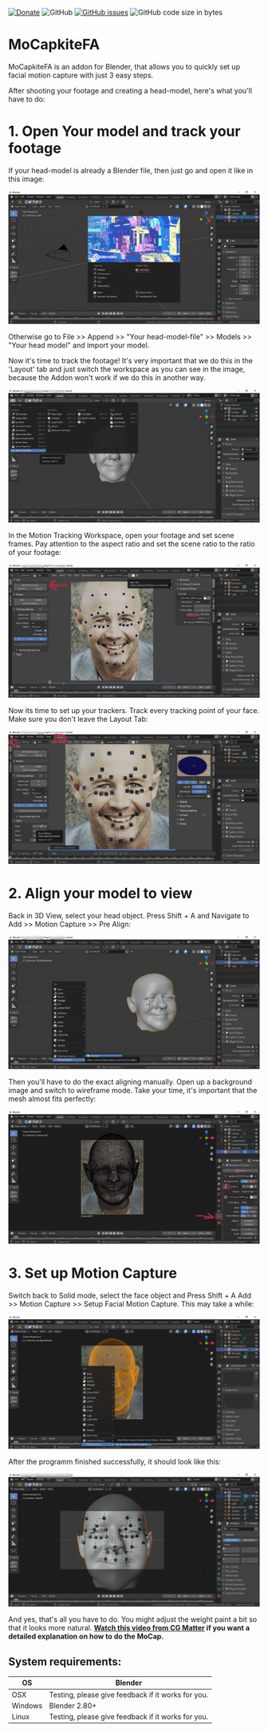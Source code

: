 [![Donate](https://img.shields.io/endpoint?url=https%3A%2F%2Fraw.githubusercontent.com%2FBlenderDefender%2FBlenderDefender%2Fshields_endpoint%2FMOCAPKITEFA.json)](https://bd-links.netlify.app/mocapkite-fa)
![GitHub](https://img.shields.io/github/license/BlenderDefender/MoCapkiteFA?color=green&style=for-the-badge)
[![GitHub issues](https://img.shields.io/github/issues/BlenderDefender/MoCapkiteFA?style=for-the-badge)](https://github.com/BlenderDefender/MoCapkiteFA/issues)
![GitHub code size in bytes](https://img.shields.io/github/languages/code-size/BlenderDefender/MoCapkiteFA?style=for-the-badge)

# MoCapkiteFA

MoCapkiteFA is an addon for Blender, that allows you to quickly set up facial motion capture with just 3 easy steps.

After shooting your footage and creating a head-model, here's what you'll have to do:

# 1. Open Your model and track your footage

If your head-model is already a Blender file, then just go and open it like in this image:

![Open head model](https://github.com/BlenderDefender/MoCapkiteFA/raw/main/Screenshots/screenshot_1_open_model.png)

Otherwise go to File >> Append >> "Your head-model-file" >> Models >> "Your head model" and import your model.

Now it's time to track the footage!
It's very important that we do this in the 'Layout' tab and just switch the workspace as you can see in the image, because the Addon won't work if we do this in another way.

![Switch Workspace](https://github.com/BlenderDefender/MoCapkiteFA/raw/main/Screenshots/screenshot_2_switch_workspace.png)

In the Motion Tracking Workspace, open your footage and set scene frames. Pay attention to the aspect ratio and set the scene ratio to the ratio of your footage:

![Open Footage](https://github.com/BlenderDefender/MoCapkiteFA/raw/main/Screenshots/screenshot_3_open_footage.png)

Now its time to set up your trackers. Track every tracking point of your face. Make sure you don't leave the Layout Tab:

![Track](https://github.com/BlenderDefender/MoCapkiteFA/raw/main/Screenshots/screenshot_4_track.png)

# 2. Align your model to view

Back in 3D View, select your head object. Press Shift + A and Navigate to Add >> Motion Capture >> Pre Align:

![Pre Align](https://github.com/BlenderDefender/MoCapkiteFA/raw/main/Screenshots/screenshot_5_pre_align.png)

Then you'll have to do the exact aligning manually. Open up a background image and switch to wireframe mode. Take your time, it's important that the mesh almost fits perfectly:

![Align](https://github.com/BlenderDefender/MoCapkiteFA/raw/main/Screenshots/screenshot_6_align.png)

# 3. Set up Motion Capture

Switch back to Solid mode, select the face object and Press Shift + A Add >> Motion Capture >> Setup Facial Motion Capture. This may take a while:

![Setup MoCap](https://github.com/BlenderDefender/MoCapkiteFA/raw/main/Screenshots/screenshot_7_set_up_mocap.png)

After the programm finished successfully, it should look like this:

![Finished](https://github.com/BlenderDefender/MoCapkiteFA/raw/main/Screenshots/screenshot_8_finished.png)

And yes, that's all you have to do. You might adjust the weight paint a bit so that it looks more natural.
**[Watch this video from CG Matter](https://www.youtube.com/watch?v=uNK8S19OSmA) if you want a detailed explanation on how to do the MoCap.**

## System requirements:

| **OS**  | **Blender**                                        |
| ------- | -------------------------------------------------- |
| OSX     | Testing, please give feedback if it works for you. |
| Windows | Blender 2.80+                                      |
| Linux   | Testing, please give feedback if it works for you. |

